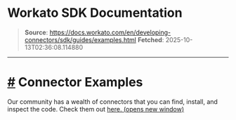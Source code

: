 # Workato SDK Documentation

> **Source**: https://docs.workato.com/en/developing-connectors/sdk/guides/examples.html
> **Fetched**: 2025-10-13T02:36:08.114880

---

# [#](<#connector-examples>) Connector Examples

Our community has a wealth of connectors that you can find, install, and inspect the code. Check them out [here. (opens new window)](<https://app.workato.com/browse/connectors>)
